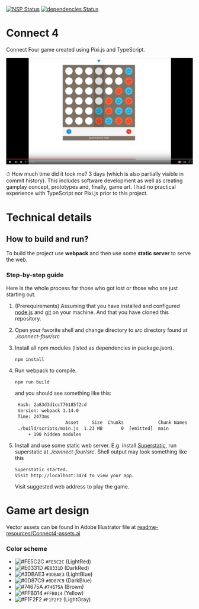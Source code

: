 [![NSP Status](https://nodesecurity.io/orgs/mjelaska/projects/0c50fea3-e688-486d-b263-7bd89d01dda2/badge)](https://nodesecurity.io/orgs/mjelaska/projects/0c50fea3-e688-486d-b263-7bd89d01dda2)
[![dependencies Status](https://david-dm.org/MiroslavJelaska/connect-four/status.svg)](https://david-dm.org/MiroslavJelaska/connect-four)
# Connect 4
Connect Four game created using Pixi.js and TypeScript.

[![Preview of Connect 4 game (TypeScript & Pixi.js)](readme-resources/screenshot-youtube.png)](https://youtu.be/J5EsdSgt2G0 "Preview of Connect 4 game (TypeScript & Pixi.js)")

⏱ How much time did it took me? 3 days (which is also partially visible in commit history). This includes software development as well as creating gamplay concept, prototypes and, finally, game art. I had no practical experience with TypeScript nor Pixi.js prior to this project. 

# Technical details
## How to build and run?
To build the project use **webpack** and then use some **static server** to serve the web.

### Step-by-step guide
Here is the whole process for those who got lost or those who are just starting out.

1. (Prerequirements) Assuming that you have installed and configured [node.js](https://docs.npmjs.com/getting-started/installing-node) and [git](https://git-scm.com/) on your machine. And that you have cloned this repository.
2. Open your favorite shell and change directory to _src_ directory found at _./connect-four/src_
3. Install all npm modules (listed as dependencies in package.json).

   ```
   npm install
   ```
4. Run webpack to compile.

   ```
   npm run build
   ```
   
   and you should see something like this:
   
   ```
    Hash: 2a83d3d1cc776185f2cd
    Version: webpack 1.14.0
    Time: 2473ms
                      Asset     Size  Chunks             Chunk Names
    ./build/scripts/main.js  1.23 MB       0  [emitted]  main
        + 190 hidden modules
    ```
5. Install and use some static web server. E.g. install [Superstatic](https://github.com/firebase/superstatic), run superstatic at _./connect-four/src_. Shell output may look something like this
   
   ```
   Superstatic started.
   Visit http://localhost:3474 to view your app.
   ```
   
   Visit suggested web address to play the game.


# Game art design
Vector assets can be found in Adobe Illustrator file at  [readme-resources/Connect4-assets.ai](https://github.com/MiroslavJelaska/connect-four/blob/master/readme-resources/Connect4-assets.ai)

### Color scheme
* ![#FE5C2C](http://placehold.it/15/FE5C2C/000000?text=+) `#FE5C2C` (LightRed)
* ![#E0331D](http://placehold.it/15/E0331D/000000?text=+) `#E0331D` (DarkRed)
* ![#3DBAE3](http://placehold.it/15/3DBAE3/000000?text=+) `#3DBAE3` (LightBlue)
* ![#0D87C9](http://placehold.it/15/0D87C9/000000?text=+) `#0D87C9` (DarkBlue)
* ![#74675A](http://placehold.it/15/74675A/000000?text=+) `#74675A` (Brown)
* ![#FFB014](http://placehold.it/15/FFB014/000000?text=+) `#FFB014` (Yellow)
* ![#F1F2F2](http://placehold.it/15/F1F2F2/000000?text=+) `#F1F2F2` (LightGray)
